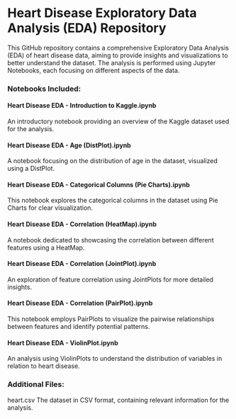 # Heart Disease Exploratory Data Analysis (EDA) Repository
This GitHub repository contains a comprehensive Exploratory Data Analysis (EDA) of heart disease data, aiming to provide insights and visualizations to better understand the dataset. The analysis is performed using Jupyter Notebooks, each focusing on different aspects of the data.



### Notebooks Included:
#### Heart Disease EDA - Introduction to Kaggle.ipynb
An introductory notebook providing an overview of the Kaggle dataset used for the analysis.
#### Heart Disease EDA - Age (DistPlot).ipynb

A notebook focusing on the distribution of age in the dataset, visualized using a DistPlot.
#### Heart Disease EDA - Categorical Columns (Pie Charts).ipynb

This notebook explores the categorical columns in the dataset using Pie Charts for clear visualization.
#### Heart Disease EDA - Correlation (HeatMap).ipynb

A notebook dedicated to showcasing the correlation between different features using a HeatMap.
#### Heart Disease EDA - Correlation (JointPlot).ipynb

An exploration of feature correlation using JointPlots for more detailed insights.
#### Heart Disease EDA - Correlation (PairPlot).ipynb

This notebook employs PairPlots to visualize the pairwise relationships between features and identify potential patterns.
#### Heart Disease EDA - ViolinPlot.ipynb

An analysis using ViolinPlots to understand the distribution of variables in relation to heart disease.
### Additional Files:
heart.csv
The dataset in CSV format, containing relevant information for the analysis.
